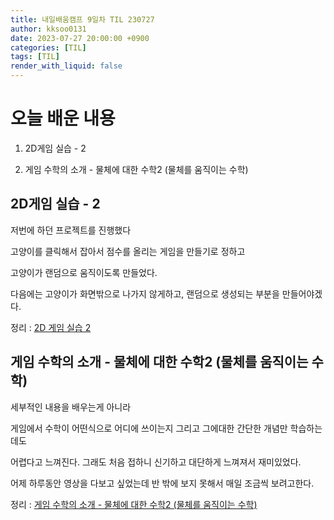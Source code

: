 ```yaml
---
title: 내일배움캠프 9일차 TIL 230727
author: kksoo0131
date: 2023-07-27 20:00:00 +0900
categories: [TIL]
tags: [TIL]
render_with_liquid: false
---
```

# 오늘 배운 내용

1. 2D게임 실습 - 2

2. 게임 수학의 소개 - 물체에 대한 수학2 (물체를 움직이는 수학)

## 2D게임 실습 - 2

저번에 하던 프로젝트를 진행했다

고양이를 클릭해서 잡아서 점수를 올리는 게임을 만들기로 정하고

고양이가 랜덤으로 움직이도록 만들었다.

다음에는 고양이가 화면밖으로 나가지 않게하고, 랜덤으로 생성되는 부분을 만들어야겠다.

정리 : 
[2D 게임 실습 2](https://kksoo0131.github.io/posts/toyProject-Practice2DGame-2/)

## 게임 수학의 소개 - 물체에 대한 수학2 (물체를 움직이는 수학)

세부적인 내용을 배우는게 아니라 

게임에서 수학이 어떤식으로 어디에 쓰이는지 그리고 그에대한 간단한 개념만 학습하는데도

어렵다고 느껴진다. 그래도 처음 접하니 신기하고 대단하게 느껴져서 재미있었다.

어제 하루동안 영상을 다보고 싶었는데 반 밖에 보지 못해서 매일 조금씩 보려고한다.

정리 : 
[게임 수학의 소개 - 물체에 대한 수학2 (물체를 움직이는 수학)](https://kksoo0131.github.io/posts/gameMathmatics-3/)